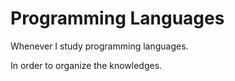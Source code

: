 # Programming Languages

Whenever I study programming languages.  

In order to organize the knowledges.
